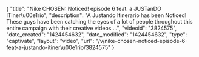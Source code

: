 {
    "title": "Nike CHOSEN: Noticed! episode 6 feat. a JUSTanDO ITiner\u00e1rio",
    "description": "A Justando Itinerario has been Noticed! These guys have been catching the eyes of a lot of people throughout this entire campaign with their creative videos ...",
    "videoid": "3824575",
    "date_created": "1424454632",
    "date_modified": "1424454632",
    "type": "captivate",
    "layout": "video",
    "url": "\/v\/nike-chosen-noticed-episode-6-feat-a-justando-itiner\u00e1rio\/3824575"
}